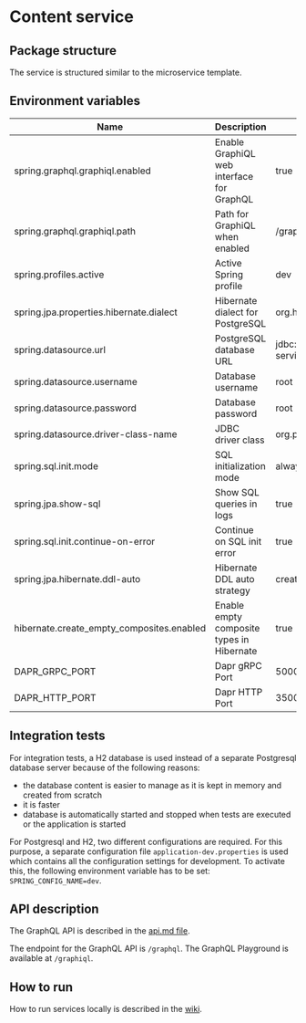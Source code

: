 # Content service

## Package structure

The service is structured similar to the microservice template.

## Environment variables

| Name                                      | Description                               | Value in Dev Environment                         | Value in Prod Environment                                            |
|-------------------------------------------|-------------------------------------------|--------------------------------------------------|----------------------------------------------------------------------|
| spring.graphql.graphiql.enabled           | Enable GraphiQL web interface for GraphQL | true                                             | true                                                                 |
| spring.graphql.graphiql.path              | Path for GraphiQL when enabled            | /graphiql                                        | /graphiql                                                            |
| spring.profiles.active                    | Active Spring profile                     | dev                                              | prod                                                                 |
| spring.jpa.properties.hibernate.dialect   | Hibernate dialect for PostgreSQL          | org.hibernate.dialect.PostgreSQLDialect          | org.hibernate.dialect.PostgreSQLDialect                              |
| spring.datasource.url                     | PostgreSQL database URL                   | jdbc:postgresql://localhost:4032/content-service | jdbc:postgresql://content-service-db-postgresql:5432/content-service |
| spring.datasource.username                | Database username                         | root                                             | gits                                                                 |
| spring.datasource.password                | Database password                         | root                                             | ${db_password}                                                       |
| spring.datasource.driver-class-name       | JDBC driver class                         | org.postgresql.Driver                            | org.postgresql.Driver                                                |
| spring.sql.init.mode                      | SQL initialization mode                   | always                                           | always                                                               |
| spring.jpa.show-sql                       | Show SQL queries in logs                  | true                                             | true                                                                 |
| spring.sql.init.continue-on-error         | Continue on SQL init error                | true                                             | true                                                                 |
| spring.jpa.hibernate.ddl-auto             | Hibernate DDL auto strategy               | create                                           | update                                                               |
| hibernate.create_empty_composites.enabled | Enable empty composite types in Hibernate | true                                             | true                                                                 |
| DAPR_GRPC_PORT                            | Dapr gRPC Port                            | 50001                                            | 50001                                                                |
| DAPR_HTTP_PORT                            | Dapr HTTP Port                            | 3500                                             | 3500                                                                 |

## Integration tests

For integration tests, a H2 database is used instead of a separate Postgresql database server because of the following
reasons:

- the database content is easier to manage as it is kept in memory and created from scratch
- it is faster
- database is automatically started and stopped when tests are executed or the application is started

For Postgresql and H2, two different configurations are required.
For this purpose, a separate configuration file `application-dev.properties` is used which contains all the configuration
settings for development. To activate this, the following environment variable has to be set: `SPRING_CONFIG_NAME=dev`.

## API description

The GraphQL API is described in the [api.md file](api.md).

The endpoint for the GraphQL API is `/graphql`. The GraphQL Playground is available at `/graphiql`.

## How to run

How to run services locally is described in
the [wiki](https://gits-enpro.readthedocs.io/en/latest/dev-manuals/backend/get-started.html).


